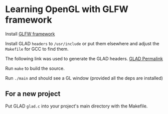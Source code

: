 # Learning OpenGL with GLFW framework #

Install [GLFW framework](https://www.glfw.org/)

Install GLAD ```headers``` to ```/usr/include``` or put them elsewhere and adjust the ```Makefile``` for GCC to find them.

The following link was used to generate the GLAD headers. [GLAD Permalink](https://glad.dav1d.de/#language=c&specification=gl&api=gl%3D4.6&api=gles1%3D1.0&api=gles2%3D3.2&api=glsc2%3Dnone&profile=core&loader=on)

Run ```make``` to build the source.

Run ```./main``` and should see a GL window (provided all the deps are installed)

## For a new project ##
Put GLAD ```glad.c``` into your project's main directory with the Makefile.

